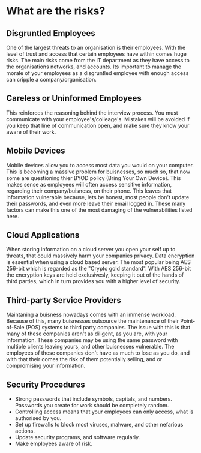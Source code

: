 # What are the risks?

## Disgruntled Employees
One of the largest threats to an organisation is their employees. With the level of trust and access that certain employees have within comes huge risks. The main risks come from the IT department as they have access to the organisations networks, and accounts. Its important to manage the morale of your employees as a disgruntled employee with enough access can cripple a company/organisation.

## Careless or Uninformed Employees
This reinforces the reasoning behind the interview process. You must communicate with your employee's/colleage's. Mistakes will be avoided if you keep that line of communication open, and make sure they know your aware of their work.

## Mobile Devices
Mobile devices allow you to access most data you would on your computer. This is becoming a massive problem for buisnesses, so much so, that now some are questioning thier BYOD policy (Bring Your Own Device). This makes sense as employees will often access sensitive information, regarding their company/buisness, on their phone. This leaves that information vulnerable because, lets be honest, most people don't update their passwords, and even more leave their email logged in. These many factors can make this one of the most damaging of the vulnerabilities listed here.   

## Cloud Applications
When storing information on a cloud server you open your self up to threats, that could massively harm your companies privacy. Data encryption is essential when using a cloud based server. The most popular being AES 256-bit which is regarded as the "Crypto gold standard". With AES 256-bit the encryption keys are held exclusivesly, keeping it out of the hands of third parties, which in turn provides you with a higher level of security.

## Third-party Service Providers
Maintaning a buisness nowadays comes with an immense workload. Because of this, many buisnesses outsource the maintenance of their Point-of-Sale (POS) systems to third party companies. The issue with this is that many of these companies aren't as diligent, as you are, with your information. These companies may be using the same password with multiple clients leaving yours, and other buisnesses vulnerable. The employees of these companies don't have as much to lose as you do, and with that their comes the risk of them potentially selling, and or compromising your information.

## Security Procedures
- Strong passwords that include symbols, capitals, and numbers. Passwords you create for work should be completely random. 
- Controlling access means that your employees can only access, what is authorised by you.
- Set up firewalls to block most viruses, malware, and other nefarious actions.
- Update security programs, and software regularly.
- Make employees aware of risk.

